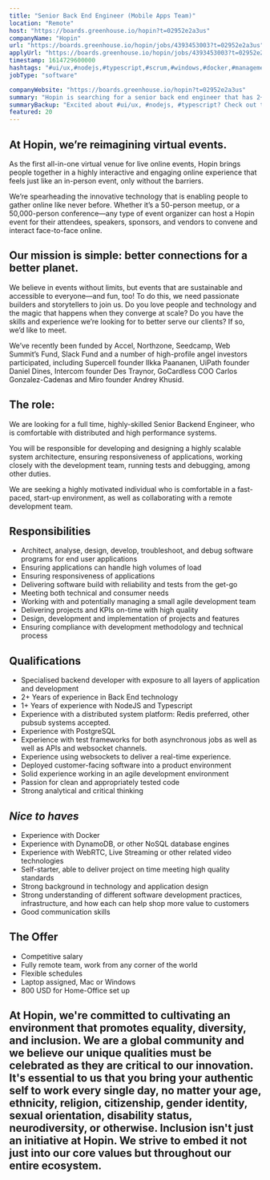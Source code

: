 ```yaml
---
title: "Senior Back End Engineer (Mobile Apps Team)"
location: "Remote"
host: "https://boards.greenhouse.io/hopin?t=02952e2a3us"
companyName: "Hopin"
url: "https://boards.greenhouse.io/hopin/jobs/4393453003?t=02952e2a3us"
applyUrl: "https://boards.greenhouse.io/hopin/jobs/4393453003?t=02952e2a3us#app"
timestamp: 1614729600000
hashtags: "#ui/ux,#nodejs,#typescript,#scrum,#windows,#docker,#management,#redis,#postgresql,#dynamodb"
jobType: "software"

companyWebsite: "https://boards.greenhouse.io/hopin?t=02952e2a3us"
summary: "Hopin is searching for a senior back end engineer that has 2+ Years of experience in Back End technology."
summaryBackup: "Excited about #ui/ux, #nodejs, #typescript? Check out this job post!"
featured: 20
---
```


## At Hopin, we’re reimagining virtual events.

As the first all-in-one virtual venue for live online events, Hopin brings people together in a highly interactive and engaging online experience that feels just like an in-person event, only without the barriers.

We’re spearheading the innovative technology that is enabling people to gather online like never before. Whether it’s a 50-person meetup, or a 50,000-person conference—any type of event organizer can host a Hopin event for their attendees, speakers, sponsors, and vendors to convene and interact face-to-face online.

## Our mission is simple: better connections for a better planet.

We believe in events without limits, but events that are sustainable and accessible to everyone—and fun, too! To do this, we need passionate builders and storytellers to join us. Do you love people and technology and the magic that happens when they converge at scale? Do you have the skills and experience we’re looking for to better serve our clients? If so, we’d like to meet.

We’ve recently been funded by Accel, Northzone, Seedcamp, Web Summit’s Fund, Slack Fund and a number of high-profile angel investors participated, including Supercell founder Ilkka Paananen, UiPath founder Daniel Dines, Intercom founder Des Traynor, GoCardless COO Carlos Gonzalez-Cadenas and Miro founder Andrey Khusid.

## The role:

We are looking for a full time, highly-skilled Senior Backend Engineer, who is comfortable with distributed and high performance systems.

You will be responsible for developing and designing a highly scalable system architecture, ensuring responsiveness of applications, working closely with the development team, running tests and debugging, among other duties.

We are seeking a highly motivated individual who is comfortable in a fast-paced, start-up environment, as well as collaborating with a remote development team. 

## Responsibilities 

*   Architect, analyse, design, develop, troubleshoot, and debug software programs for end user applications
*   Ensuring applications can handle high volumes of load
*   Ensuring responsiveness of applications
*   Delivering software build with reliability and tests from the get-go
*   Meeting both technical and consumer needs
*   Working with and potentially managing a small agile development team
*   Delivering projects and KPIs on-time with high quality
*   Design, development and implementation of projects and features
*   Ensuring compliance with development methodology and technical process

## Qualifications

*   Specialised backend developer with exposure to all layers of application and development
*   2+ Years of experience in Back End technology
*   1+ Years of experience with NodeJS and Typescript
*   Experience with a distributed system platform: Redis preferred, other pubsub systems accepted.
*   Experience with PostgreSQL
*   Experience with test frameworks for both asynchronous jobs as well as well as APIs and websocket channels.
*   Experience using websockets to deliver a real-time experience.
*   Deployed customer-facing software into a product environment
*   Solid experience working in an agile development environment
*   Passion for clean and appropriately tested code
*   Strong analytical and critical thinking

## _Nice to haves_

*   Experience with Docker
*   Experience with DynamoDB, or other NoSQL database engines
*   Experience with WebRTC, Live Streaming or other related video technologies
*   Self-starter, able to deliver project on time meeting high quality standards
*   Strong background in technology and application design
*   Strong understanding of different software development practices, infrastructure, and how each can help shop more value to customers
*   Good communication skills

## The Offer 

*   Competitive salary
*   Fully remote team, work from any corner of the world
*   Flexible schedules
*   Laptop assigned, Mac or Windows             
*   800 USD for Home-Office set up

## At Hopin, we're committed to cultivating an environment that promotes equality, diversity, and inclusion. We are a global community and we believe our unique qualities must be celebrated as they are critical to our innovation. It's essential to us that you bring your authentic self to work every single day, no matter your age, ethnicity, religion, citizenship, gender identity, sexual orientation, disability status, neurodiversity, or otherwise. Inclusion isn't just an initiative at Hopin. We strive to embed it not just into our core values but throughout our entire ecosystem.
